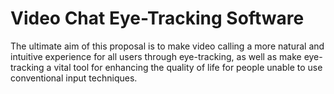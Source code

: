 # Video Chat Eye-Tracking Software

The ultimate aim of this proposal is to make video calling a more natural and intuitive experience for all users through eye-tracking, as well as make eye-tracking a vital tool for enhancing the quality of life for people unable to use conventional input techniques.
